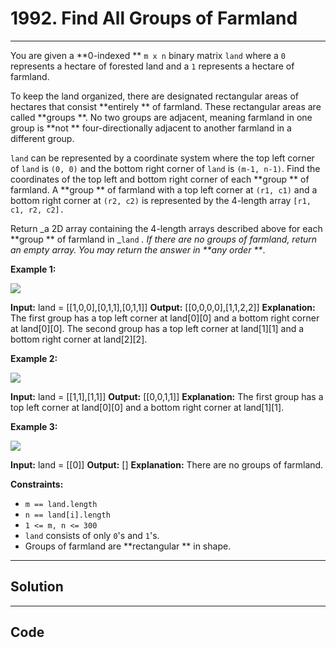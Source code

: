 # 1992. Find All Groups of Farmland

---

You are given a **0-indexed ** `m x n` binary matrix `land` where a `0` represents a hectare of forested land and a `1` represents a hectare of farmland.

To keep the land organized, there are designated rectangular areas of hectares that consist **entirely ** of farmland. These rectangular areas are called **groups **. No two groups are adjacent, meaning farmland in one group is **not ** four-directionally adjacent to another farmland in a different group.

`land` can be represented by a coordinate system where the top left corner of `land` is `(0, 0)` and the bottom right corner of `land` is `(m-1, n-1)`. Find the coordinates of the top left and bottom right corner of each **group ** of farmland. A **group ** of farmland with a top left corner at `(r1, c1)` and a bottom right corner at `(r2, c2)` is represented by the 4-length array `[r1, c1, r2, c2].`

Return _a 2D array containing the 4-length arrays described above for each **group ** of farmland in _`land` _. If there are no groups of farmland, return an empty array. You may return the answer in **any order **_.

 

**Example 1:**

![](https://assets.leetcode.com/uploads/2021/07/27/screenshot-2021-07-27-at-12-23-15-copy-of-diagram-drawio-diagrams-net.png)


**Input:** land = [[1,0,0],[0,1,1],[0,1,1]]
**Output:** [[0,0,0,0],[1,1,2,2]]
**Explanation:**
The first group has a top left corner at land[0][0] and a bottom right corner at land[0][0].
The second group has a top left corner at land[1][1] and a bottom right corner at land[2][2].


**Example 2:**

![](https://assets.leetcode.com/uploads/2021/07/27/screenshot-2021-07-27-at-12-30-26-copy-of-diagram-drawio-diagrams-net.png)


**Input:** land = [[1,1],[1,1]]
**Output:** [[0,0,1,1]]
**Explanation:**
The first group has a top left corner at land[0][0] and a bottom right corner at land[1][1].


**Example 3:**

![](https://assets.leetcode.com/uploads/2021/07/27/screenshot-2021-07-27-at-12-32-24-copy-of-diagram-drawio-diagrams-net.png)


**Input:** land = [[0]]
**Output:** []
**Explanation:**
There are no groups of farmland.


 

**Constraints:**

  * `m == land.length`
  * `n == land[i].length`
  * `1 <= m, n <= 300`
  * `land` consists of only `0`'s and `1`'s.
  * Groups of farmland are **rectangular ** in shape.

---

## Solution



---

## Code
```python


```